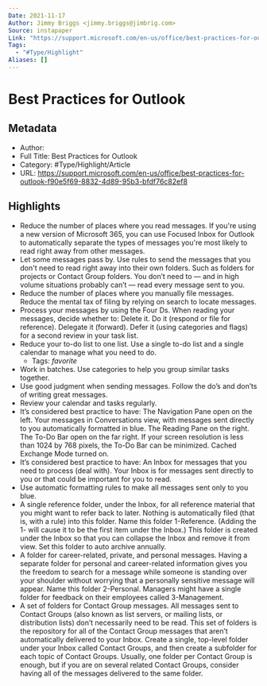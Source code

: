 ```yaml
---
Date: 2021-11-17
Author: Jimmy Briggs <jimmy.briggs@jimbrig.com>
Source: instapaper
Link: "https://support.microsoft.com/en-us/office/best-practices-for-outlook-f90e5f69-8832-4d89-95b3-bfdf76c82ef8"
Tags:
  - "#Type/Highlight"
Aliases: []
---
```


# Best Practices for Outlook

## Metadata

* Author: 
* Full Title: Best Practices for Outlook
* Category: #Type/Highlight/Article
* URL: https://support.microsoft.com/en-us/office/best-practices-for-outlook-f90e5f69-8832-4d89-95b3-bfdf76c82ef8

## Highlights

* Reduce the number of places where you read messages. If you're using a new version of Microsoft 365, you can use Focused Inbox for Outlook to automatically separate the types of messages you're most likely to read right away from other messages.
* Let some messages pass by. Use rules to send the messages that you don't need to read right away into their own folders. Such as folders for projects or Contact Group folders. You don’t need to — and in high volume situations probably can’t — read every message sent to you.
* Reduce the number of places where you manually file messages. Reduce the mental tax of filing by relying on search to locate messages.
* Process your messages by using the Four Ds. When reading your messages, decide whether to:
  Delete it.
  Do it (respond or file for reference).
  Delegate it (forward).
  Defer it (using categories and flags) for a second review in your task list.
* Reduce your to-do list to one list. Use a single to-do list and a single calendar to manage what you need to do.
  * Tags: *favorite* 
* Work in batches. Use categories to help you group similar tasks together.
* Use good judgment when sending messages. Follow the do’s and don’ts of writing great messages.
* Review your calendar and tasks regularly.
* It’s considered best practice to have:
  The Navigation Pane open on the left.
  Your messages in Conversations view, with messages sent directly to you automatically formatted in blue.
  The Reading Pane on the right.
  The To-Do Bar open on the far right. If your screen resolution is less than 1024 by 768 pixels, the To-Do Bar can be minimized.
  Cached Exchange Mode turned on.
* It’s considered best practice to have:
  An Inbox for messages that you need to process (deal with). Your Inbox is for messages sent directly to you or that could be important for you to read.
* Use automatic formatting rules to make all messages sent only to you blue.
* A single reference folder, under the Inbox, for all reference material that you might want to refer back to later. Nothing is automatically filed (that is, with a rule) into this folder. Name this folder 1-Reference. (Adding the 1- will cause it to be the first item under the Inbox.) This folder is created under the Inbox so that you can collapse the Inbox and remove it from view.
  Set this folder to auto archive annually.
* A folder for career-related, private, and personal messages. Having a separate folder for personal and career-related information gives you the freedom to search for a message while someone is standing over your shoulder without worrying that a personally sensitive message will appear. Name this folder 2-Personal. Managers might have a single folder for feedback on their employees called 3-Management.
* A set of folders for Contact Group messages. All messages sent to Contact Groups (also known as list servers, or mailing lists, or distribution lists) don’t necessarily need to be read. This set of folders is the repository for all of the Contact Group messages that aren’t automatically delivered to your Inbox. Create a single, top-level folder under your Inbox called Contact Groups, and then create a subfolder for each topic of Contact Groups. Usually, one folder per Contact Group is enough, but if you are on several related Contact Groups, consider having all of the messages delivered to the same folder.
